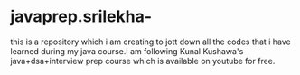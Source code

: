 # javaprep.srilekha-
this is a repository which i am creating to jott down all the codes that i have learned during my java course.I am following Kunal Kushawa's java+dsa+interview prep course which is available on youtube for free.
